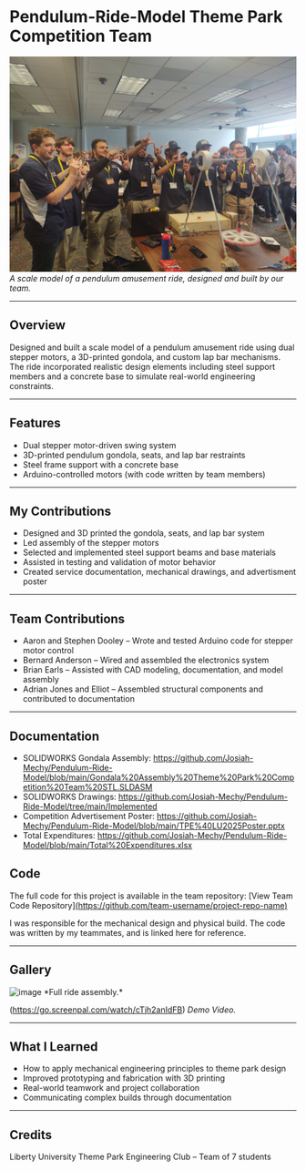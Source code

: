 # Pendulum-Ride-Model Theme Park Competition Team
![Pendulum Model](https://github.com/Josiah-Mechy/Pendulum-Ride-Model/blob/main/Picture%20-%20LU.jpg?raw=true) 
*A scale model of a pendulum amusement ride, designed and built by our team.*

---
## Overview

Designed and built a scale model of a pendulum amusement ride using dual stepper motors, a 3D-printed gondola, and custom lap bar mechanisms. The ride incorporated realistic design elements including steel support members and a concrete base to simulate real-world engineering constraints.

---

## Features

- Dual stepper motor-driven swing system  
- 3D-printed pendulum gondola, seats, and lap bar restraints  
- Steel frame support with a concrete base    
- Arduino-controlled motors (with code written by team members)

---

## My Contributions

- Designed and 3D printed the gondola, seats, and lap bar system
- Led assembly of the stepper motors
- Selected and implemented steel support beams and base materials
- Assisted in testing and validation of motor behavior
- Created service documentation, mechanical drawings, and advertisment poster
---

## Team Contributions

- Aaron and Stephen Dooley – Wrote and tested Arduino code for stepper motor control
- Bernard Anderson – Wired and assembled the electronics system
- Brian Earls – Assisted with CAD modeling, documentation, and model assembly
- Adrian Jones and Elliot – Assembled structural components and contributed to documentation

---
## Documentation
- SOLIDWORKS Gondala Assembly: https://github.com/Josiah-Mechy/Pendulum-Ride-Model/blob/main/Gondala%20Assembly%20Theme%20Park%20Competition%20Team%20STL.SLDASM
- SOLIDWORKS Drawings: https://github.com/Josiah-Mechy/Pendulum-Ride-Model/tree/main/Implemented 
- Competition Advertisement Poster: https://github.com/Josiah-Mechy/Pendulum-Ride-Model/blob/main/TPE%40LU2025Poster.pptx
- Total Expenditures: https://github.com/Josiah-Mechy/Pendulum-Ride-Model/blob/main/Total%20Expenditures.xlsx

## Code

The full code for this project is available in the team repository:
[View Team Code Repository][(https://github.com/team-username/project-repo-name)](https://github.com/Josiah-Mechy/Pendulum-Ride-Model/tree/main/LU-Coaster-Club-main)

I was responsible for the mechanical design and physical build. The code was written by my teammates, and is linked here for reference.

---

## Gallery
<img width="2048" height="1536" alt="image" src="https://github.com/user-attachments/assets/6b1bacda-bb7a-4221-81ea-21e0d7a67152" />
*Full ride assembly.*

(https://go.screenpal.com/watch/cTjh2anIdFB)
*Demo Video.*

---

## What I Learned

- How to apply mechanical engineering principles to theme park design
- Improved prototyping and fabrication with 3D printing
- Real-world teamwork and project collaboration
- Communicating complex builds through documentation
---




## Credits
Liberty University Theme Park Engineering Club – Team of 7 students

